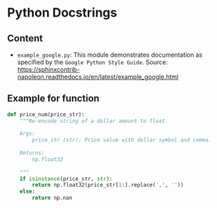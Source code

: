 # Python Docstrings

## Content

* `example_google.py`: This module demonstrates documentation as specified by the `Google Python Style Guide`.
  Source: https://sphinxcontrib-napoleon.readthedocs.io/en/latest/example_google.html 

## Example for function

```python
def price_num(price_str):
    """Re-encode string of a dollar amount to float.
    
    Args: 
        price_str (str): Price value with dollar symbol and comma.
    
    Returns: 
        np.float32
        
    """
    if isinstance(price_str, str):
        return np.float32(price_str[1:].replace(',', ''))
    else:
        return np.nan
```

